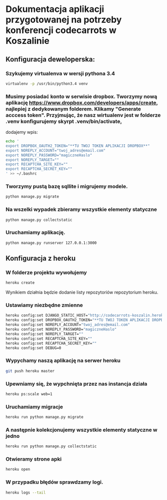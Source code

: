 # Dokumentacja aplikacji przygotowanej na potrzeby konferencji codecarrots w Koszalinie


## Konfiguracja deweloperska:
### Szykujemy virtualenva w wersji pythona 3.4
```bash
virtualenv -p /usr/bin/python3.4 venv
```
### Musimy posiadać konto w serwisie dropbox. Tworzymy nową aplikację https://www.dropbox.com/developers/apps/create, najlepiej z dedykowanym folderem. Klikamy "Generate acccess token". Przyjmując, że nasz wirtualenv jest w folderze .venv konfigurujemy skyrpt .venv/bin/activate,
dodajemy wpis:
```bash
echo '
export DROPBOX_OAUTH2_TOKEN="**TU TWOJ TOKEN APLIKACJI DROPBOX**"
export NOREPLY_ACCOUNT="twoj_adres@email.com"
export NOREPLY_PASSWORD="magiczneHaslo"
export NOREPLY_TARGET=""
export RECAPTCHA_SITE_KEY=""
export RECAPTCHA_SECRET_KEY=""
' >> ~/.bashrc
```
### Tworzymy pustą bazę sqllite i migrujemy modele.
```bash
python manage.py migrate
```
### Na wszelki wypadek zbieramy wszystkie elementy statyczne
```bash
python manage.py collectstatic
```
### Uruchamiamy aplikację.
```bash
python manage.py runserver 127.0.0.1:3000
```
## Konfiguracja z heroku
### W folderze projektu wywołujemy
```bash
heroku create
```
Wynikiem działnia będzie dodanie listy repozytoriów repozytorium heroku.
### Ustawiamy niezbędne zmienne
```bash
heroku config:set DJANGO_STATIC_HOST="http://codecarrots-koszalin.herokuapp.com/"
heroku config:set DROPBOX_OAUTH2_TOKEN="**TU TWOJ TOKEN APLIKACJI DROPBOX**"
heroku config:set NOREPLY_ACCOUNT="twoj_adres@email.com"
heroku config:set NOREPLY_PASSWORD="magiczneHaslo"
heroku config:set NOREPLY_TARGET=""
heroku config:set RECAPTCHA_SITE_KEY=""
heroku config:set RECAPTCHA_SECRET_KEY=""
heroku config:set DEBUG=0
```
### Wypychamy naszą aplikację na serwer heroku
```bash
git push heroku master
```
### Upewniamy się, że wypchnięta przez nas instancja działa
```bash
heroku ps:scale web=1
```
### Uruchamiamy migracje
```bash
heroku run python manage.py migrate
```
### A następnie kolekcjonujemy wszystkie elementy statyczne w jedno
```bash
heroku run python manage.py collectstatic
```
### Otwieramy strone apki
```bash
heroku open
```
### W przypadku błędów sprawdzamy logi.
```bash
heroku logs --tail
```
